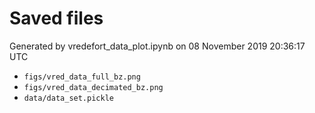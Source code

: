 # Saved files 


Generated by vredefort_data_plot.ipynb on 08 November 2019 20:36:17 UTC

*  `figs/vred_data_full_bz.png` 
*  `figs/vred_data_decimated_bz.png` 
*  `data/data_set.pickle` 
